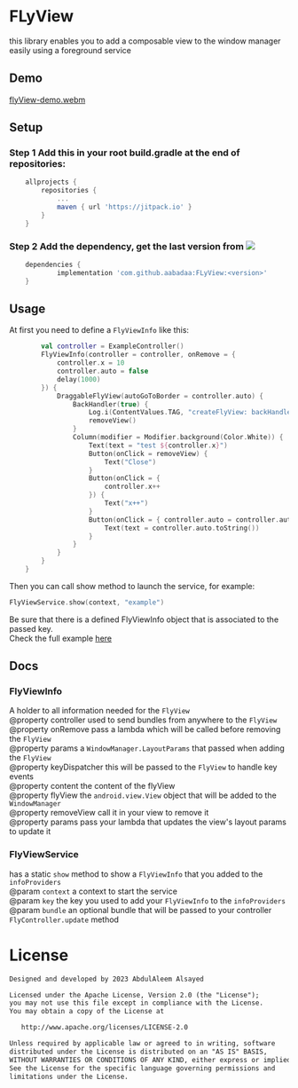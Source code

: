 # FLyView
this library enables you to add a composable view to the window manager easily using a foreground service
## Demo
[flyView-demo.webm](https://github.com/aabadaa/FLyView/assets/54916786/79d6c4f2-6a83-4ac4-a44c-8e3f74d58dfa)

## Setup
### Step 1 Add this in your root build.gradle at the end of repositories:
```groovy
	allprojects {
		repositories {
			...
			maven { url 'https://jitpack.io' }
		}
	}
```
### Step 2 Add the dependency, get the last version from [![](https://jitpack.io/v/aabadaa/FLyView.svg)](https://jitpack.io/#aabadaa/FLyView)
```groovy
	dependencies {
	        implementation 'com.github.aabadaa:FLyView:<version>'
	}
```
## Usage
At first you need to define a ```FlyViewInfo``` like this:
```kotlin
        val controller = ExampleController()
        FlyViewInfo(controller = controller, onRemove = {
            controller.x = 10
            controller.auto = false
            delay(1000)
        }) {
            DraggableFlyView(autoGoToBorder = controller.auto) {
                BackHandler(true) {
                    Log.i(ContentValues.TAG, "createFlyView: backHandler")
                    removeView()
                }
                Column(modifier = Modifier.background(Color.White)) {
                    Text(text = "test ${controller.x}")
                    Button(onClick = removeView) {
                        Text("Close")
                    }
                    Button(onClick = {
                        controller.x++
                    }) {
                        Text("x++")
                    }
                    Button(onClick = { controller.auto = controller.auto.not() }) {
                        Text(text = controller.auto.toString())
                    }
                }
            }
        }
    }
```
Then you can call show method to launch the service, for example:
  ```kotlin
  FlyViewService.show(context, "example")
  ````
Be sure that there is a defined FlyViewInfo object  that is associated to the passed key.<br>
Check the full example [here](https://github.com/aabadaa/FLyView/blob/master/app/src/main/java/com/abada/flyview/ExampleController.kt)
## Docs
### FlyViewInfo
A holder to all information needed for the ```FlyView```<br>
   @property controller used to send bundles from anywhere to the ```FlyView```<br>
   @property onRemove pass a lambda which will be called before removing the ```FlyView```<br>
   @property params a ```WindowManager.LayoutParams``` that passed when adding the ```FlyView```<br>
   @property keyDispatcher this will be passed to the ```FlyView``` to handle key events<br>
   @property content the content of the flyView<br>
   @property flyView the ```android.view.View``` object that will be added to the ```WindowManager```<br>
   @property removeView call it in your view to remove it<br>
   @property params pass your lambda that updates the view's layout params to update it<br>
### FlyViewService
has a static ```show``` method to show a ```FlyViewInfo``` that you added to the ```infoProviders```<br>
   @param ```context``` a context to start the service<br>
   @param ```key``` the key you used to add your ```FlyViewInfo``` to the ```infoProviders```<br>
   @param ```bundle``` an optional bundle that will be passed to your controller ```FlyController.update``` method<br>

# License
```xml
Designed and developed by 2023 AbdulAleem Alsayed

Licensed under the Apache License, Version 2.0 (the "License");
you may not use this file except in compliance with the License.
You may obtain a copy of the License at

   http://www.apache.org/licenses/LICENSE-2.0

Unless required by applicable law or agreed to in writing, software
distributed under the License is distributed on an "AS IS" BASIS,
WITHOUT WARRANTIES OR CONDITIONS OF ANY KIND, either express or implied.
See the License for the specific language governing permissions and
limitations under the License.
```
